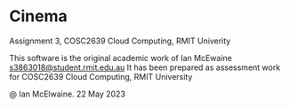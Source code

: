 # Cinema
Assignment 3, COSC2639 Cloud Computing, RMIT Univerity
 
This software is the original academic work of Ian McEwaine s3863018@student.rmit.edu.au
It has been prepared as assessment work for COSC2639 Cloud Computing, RMIT University

@ Ian McElwaine. 22 May 2023

